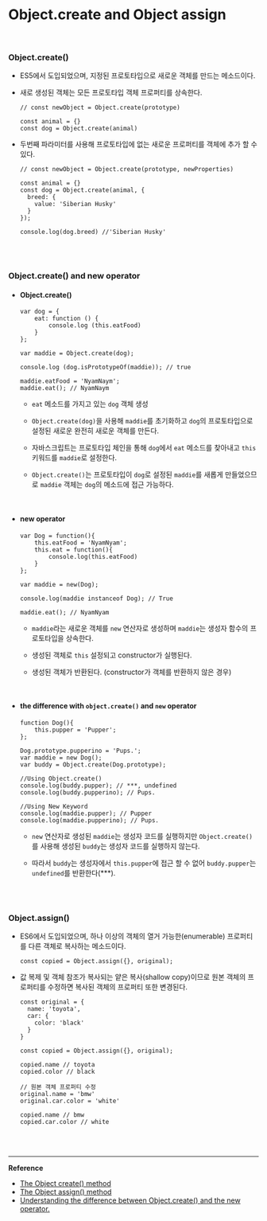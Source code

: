 # Object.create and Object assign

<br>

### Object.create()

- ES5에서 도입되었으며, 지정된 프로토타입으로 새로운 객체를 만드는 메소드이다.

- 새로 생성된 객체는 모든 프로토타입 객체 프로퍼티를 상속한다.

  ```
  // const newObject = Object.create(prototype)
  
  const animal = {}
  const dog = Object.create(animal)
  ```

- 두번째 파라미터를 사용해 프로토타입에 없는 새로운 프로퍼티를 객체에 추가 할 수 있다.

  ```
  // const newObject = Object.create(prototype, newProperties)
  
  const animal = {}
  const dog = Object.create(animal, {
    breed: {
      value: 'Siberian Husky'
    }
  });
  
  console.log(dog.breed) //'Siberian Husky'
  ```

<br>

<br>

### Object.create() and new operator

- #### Object.create()

  ```
  var dog = { 
      eat: function () { 
          console.log (this.eatFood) 
      } 
  }; 
  
  var maddie = Object.create(dog); 
  
  console.log (dog.isPrototypeOf(maddie)); // true 
  
  maddie.eatFood = 'NyamNaym'; 
  maddie.eat(); // NyamNaym
  ```

  - `eat` 메소드를 가지고 있는 `dog` 객체 생성

  - `Object.create(dog)`을 사용해 `maddie`를 초기화하고 `dog`의 프로토타입으로 설정된 새로운 완전히 새로운 객체를 만든다.

  - 자바스크립트는 프로토타입 체인을 통해 `dog`에서 `eat` 메소드를 찾아내고 `this` 키워드를 `maddie`로 설정한다. 

  - `Object.create()`는 프로토타입이 `dog`로 설정된 `maddie`를 새롭게 만들었으므로 `maddie` 객체는 `dog`의 메소드에 접근 가능하다.

    <br>

- #### new operator

  ```
  var Dog = function(){
      this.eatFood = 'NyamNyam';
      this.eat = function(){
          console.log(this.eatFood)
      }
  };
  
  var maddie = new(Dog);
  
  console.log(maddie instanceof Dog); // True
  
  maddie.eat(); // NyamNyam
  ```

  - `maddie`라는 새로운 객체를 `new` 연산자로 생성하며 `maddie`는 생성자 함수의 프로토타입을 상속한다.

  - 생성된 객체로 `this` 설정되고 constructor가 실행된다.

  - 생성된 객체가 반환된다. (constructor가 객체를 반환하지 않은 경우)

    <br>

- #### the difference with `object.create()` and `new` operator

  ```
  function Dog(){
      this.pupper = 'Pupper';
  };
  
  Dog.prototype.pupperino = 'Pups.';
  var maddie = new Dog();
  var buddy = Object.create(Dog.prototype);
  
  //Using Object.create()
  console.log(buddy.pupper); // ***, undefined
  console.log(buddy.pupperino); // Pups.
  
  //Using New Keyword
  console.log(maddie.pupper); // Pupper
  console.log(maddie.pupperino); // Pups.
  ```

  - `new` 연산자로 생성된 `maddie`는 생성자 코드를 실행하지만 `Object.create()`를 사용해 생성된 `buddy`는 생성자 코드를 실행하지 않는다.

  - 따라서 `buddy`는 생성자에서 `this.pupper`에 접근 할 수 없어 `buddy.pupper`는 `undefined`를 반환한다(***).

<br>

<br>

### Object.assign()

- ES6에서 도입되었으며, 하나 이상의 객체의 열거 가능한(enumerable) 프로퍼티를 다른 객체로 복사하는 메소드이다.

  ```
  const copied = Object.assign({}, original);
  ```

- 값 복제 및 객체 참조가 복사되는 얕은 복사(shallow copy)이므로 원본 객체의 프로퍼티를 수정하면 복사된 객체의 프로퍼티 또한 변경된다.

  ```
  const original = {
    name: 'toyota',
    car: {
      color: 'black'
    }
  }
  
  const copied = Object.assign({}, original);
  
  copied.name // toyota
  copied.color // black
  
  // 원본 객체 프로퍼티 수정
  original.name = 'bmw'
  original.car.color = 'white'
  
  copied.name // bmw
  copied.car.color // white
  ```

<br>

<br>

------

**Reference**

- [The Object create() method](https://flaviocopes.com/javascript-object-create/)
- [The Object assign() method](https://flaviocopes.com/javascript-object-assign/)
- [Understanding the difference between Object.create() and the new operator.](https://medium.com/@jonathanvox01/understanding-the-difference-between-object-create-and-the-new-operator-b2a2f4749358)